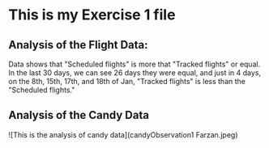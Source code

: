 # This is my Exercise 1 file

## Analysis of the Flight Data:

Data shows that "Scheduled flights" is more that "Tracked flights" or equal. In the last 30 days, we can see 26 days they were equal, and just in 4 days, 
on the 8th, 15th, 17th, and 18th of Jan, "Tracked flights" is less than the "Scheduled flights."


## Analysis of the Candy Data
![This is the analysis of candy data](candyObservation1 Farzan.jpeg)
